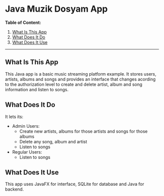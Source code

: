 # Java Muzik Dosyam App

**Table of Content:**

1.  [What Is This App](#what-is-this-app)
1.  [What Does It Do](#what-does-it-do)
1.  [What Does It Use](#what-does-it-use)

---

## What Is This App

This Java app is a basic music streaming platform example. It stores users, artists, albums and songs and provides an interface that changes acording to the authorization level to create and delete artist, album and song information and listen to songs.

## What Does It Do

It lets its:

- Admin Users:
  - Create new artists, albums for those artists and songs for those albums
  - Delete any song, album and artist
  - Listen to songs
- Regular Users:
  - Listen to songs

## What Does It Use

This app uses JavaFX for interface, SQLite for database and Java for backend.
